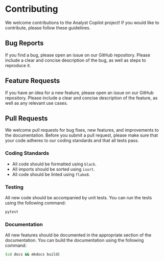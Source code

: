 # Contributing

We welcome contributions to the Analyst Copilot project! If you would like to contribute, please follow these guidelines.

## Bug Reports

If you find a bug, please open an issue on our GitHub repository. Please include a clear and concise description of the bug, as well as steps to reproduce it.

## Feature Requests

If you have an idea for a new feature, please open an issue on our GitHub repository. Please include a clear and concise description of the feature, as well as any relevant use cases.

## Pull Requests

We welcome pull requests for bug fixes, new features, and improvements to the documentation. Before you submit a pull request, please make sure that your code adheres to our coding standards and that all tests pass.

### Coding Standards

- All code should be formatted using `black`.
- All imports should be sorted using `isort`.
- All code should be linted using `flake8`.

### Testing

All new code should be accompanied by unit tests. You can run the tests using the following command:

```bash
pytest
```

### Documentation

All new features should be documented in the appropriate section of the documentation. You can build the documentation using the following command:

```bash
(cd docs && mkdocs build)
```


